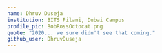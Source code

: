 ```yaml
---
name: Dhruv Duseja
institution: BITS Pilani, Dubai Campus
profile_pic: BobRossOctocat.png
quote: "2020... we sure didn't see that coming."
github_user: DhruvDuseja
---
```

